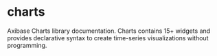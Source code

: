 # charts
Axibase Charts library documentation. Charts contains 15+ widgets and provides declarative syntax to create time-series visualizations without programming.
